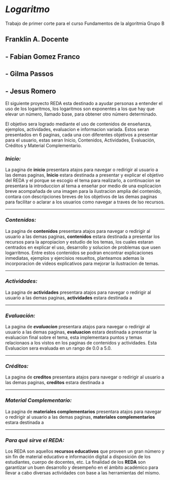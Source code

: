 # <i>Logaritmo</i>
Trabajo de primer corte para el curso Fundamentos de la algoritmia Grupo B

## Franklin A. Docente
## - Fabian Gomez Franco
## - Gilma Passos 
## - Jesus Romero 
El siguiente proyecto REDA esta destinado a ayudar personas a entender el uso de los logaritmos, los logaritmos son exponentes a los que hay que elevar un número, llamado base, para obtener otro número determinado. 

El objetivo sera logrado mediante el uso de contenidos de enseñanza, ejemplos, actividades, evaluacion e informacion variada. Estos seran presentados en 6 paginas, cada una con diferentes objetivos a presentar para el usuario, estas seran Inicio, Contenidos, Actividades, Evaluación, Créditos y Material Complementario.
### <i>Inicio:</i>
La pagina de <b>inicio</b> presentara atajos para navegar o redirigir al usuario a las demas paginas, <b>Inicio</b> estara destinada a presentar y explicar el objetivo del REDA y el porque se escogio el tema para realizarlo, a continuacion se presentara la introduccion al tema a enseñar por medio de una explicacion breve acompañada de una imagen para la ilustracion amplia del contenido, contara con descripciones breves de los objetivos de las demas paginas para facilitar o aclarar a los usuarios como navegar a traves de lso recursos.
<hr>

### <i>Contenidos:</i>
La pagina de <b>contenidos</b> presentara atajos para navegar o redirigir al usuario a las demas paginas, <b>contenidos</b> estara destinada a presentar los recursos para la apropiacion y estudio de los temas, los cuales estaran centrados en explicar el uso, desarrollo y solucion de problemas que usen logarritmos. Entre estos contenidos se podran encontrar explicaciones inmediatas, ejemplos y ejercisios resueltos, planteamos ademas la incorporacion de videos explicativos para mejorar la ilustracion de temas.
<hr>

### <i>Actividades:</i>
La pagina de <b>actividades</b> presentara atajos para navegar o redirigir al usuario a las demas paginas, <b>actividades</b> estara destinada a
<hr>

### <i>Evaluación:</i>
La pagina de <i><b>evaluacion</b></i> presentara atajos para navegar o redirigir al usuario a las demas paginas, <b>evaluacion</b> estara destinada a presentar la evaluacion final sobre el tema, esta implementara puntos y temas relacionaos a los vistos en los paginas de contenidos y actividades. Esta Evaluacion sera evaluada en un rango de 0.0 a 5.0.
<hr>

### <i>Créditos:</i>
La pagina de <b>creditos</b> presentara atajos para navegar o redirigir al usuario a las demas paginas, <b>creditos</b> estara destinada a
<hr>

### <i>Material Complementario:</i>
La pagina de <b>materiales complementarios</b> presentara atajos para navegar o redirigir al usuario a las demas paginas, <b>materiales complementarios</b> estara destinada a
<hr>

### <i>Para qué sirve el REDA:</i> 
Los REDA son aquellos <b>recursos educativos</b> que  proveen un gran número y sin fin de material educativo e información digital a disposición de los estudiantes, cuerpo de docentes, etc. La  finalidad de los <b>REDA</b> son garantizar un buen desarrollo y desempeño en el ámbito académico para llevar a cabo diversas actividades con base a las herramientas del mismo.
